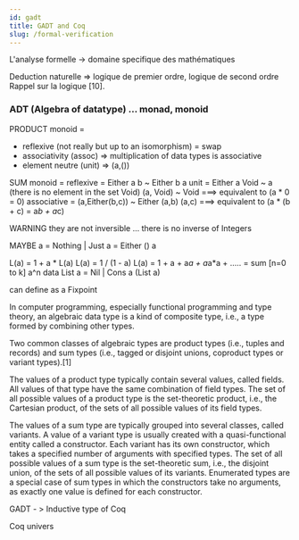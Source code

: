 ```yaml
---
id: gadt
title: GADT and Coq
slug: /formal-verification
---
```



L'analyse formelle -> domaine specifique des mathématiques

Deduction naturelle => logique de premier ordre, logique de second ordre
Rappel sur la logique [10].

### ADT (Algebra of datatype) ... monad, monoid

PRODUCT monoid = 
- reflexive (not really but up to an isomorphism) = swap
- associativity (assoc) => multiplication of data types is associative
- element neutre (unit) => (a,())   

SUM monoid = 
reflexive = Either a b ~ Either b a 
unit = Either a Void ~ a (there is no element in the set Void)
(a, Void) ~ Void ===> equivalent to (a * 0 = 0)
associative = (a,Either(b,c)) ~ Either (a,b) (a,c)  ===> equivalent to (a * (b + c) = a*b + a*c)

WARNING they are not inversible ... there is no inverse of Integers

MAYBE a = Nothing | Just a
        = Either () a


L(a) = 1 + a * L(a)
L(a) = 1 / (1 - a)
L(a) = 1 + a + a*a + a*a*a + ..... 
     = sum [n=0 to k] a^n
data List a = Nil | Cons a (List a)

can define as a Fixpoint





In computer programming, especially functional programming and type theory, an algebraic data type is a kind of composite type, i.e., a type formed by combining other types.

Two common classes of algebraic types are product types (i.e., tuples and records) and sum types (i.e., tagged or disjoint unions, coproduct types or variant types).[1]

The values of a product type typically contain several values, called fields. All values of that type have the same combination of field types. The set of all possible values of a product type is the set-theoretic product, i.e., the Cartesian product, of the sets of all possible values of its field types.

The values of a sum type are typically grouped into several classes, called variants. A value of a variant type is usually created with a quasi-functional entity called a constructor. Each variant has its own constructor, which takes a specified number of arguments with specified types. The set of all possible values of a sum type is the set-theoretic sum, i.e., the disjoint union, of the sets of all possible values of its variants. Enumerated types are a special case of sum types in which the constructors take no arguments, as exactly one value is defined for each constructor. 



GADT - > Inductive type of Coq


Coq univers

